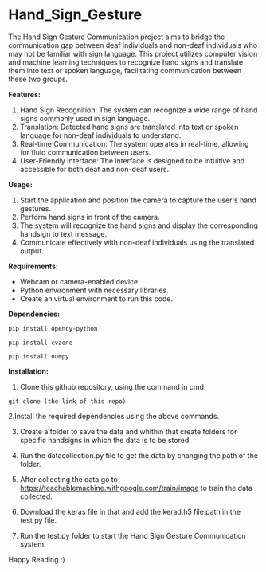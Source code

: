 # Hand_Sign_Gesture


The Hand Sign Gesture Communication project aims to bridge the communication gap between deaf individuals and non-deaf individuals who may not be familiar with sign language. This project utilizes computer vision and machine learning techniques to recognize hand signs and translate them into text or spoken language, facilitating communication between these two groups.

**Features:**
1. Hand Sign Recognition: The system can recognize a wide range of hand signs commonly used in sign language.
2. Translation: Detected hand signs are translated into text or spoken language for non-deaf individuals to understand.
3. Real-time Communication: The system operates in real-time, allowing for fluid communication between users.
4. User-Friendly Interface: The interface is designed to be intuitive and accessible for both deaf and non-deaf users.

**Usage:**
1. Start the application and position the camera to capture the user's hand gestures.
2. Perform hand signs in front of the camera.
3. The system will recognize the hand signs and display the corresponding handsign to text message.
4. Communicate effectively with non-deaf individuals using the translated output.

**Requirements:**
- Webcam or camera-enabled device
- Python environment with necessary libraries.
- Create an virtual environment to run this code.

**Dependencies:**
```
pip install opency-python
```
```
pip install cvzone
```
```
pip install numpy
```

**Installation:**
1. Clone this github repository, using the command in cmd.
```
git clone (the link of this repo)
```

2.Install the required dependencies using the above commands.

3. Create a folder to save the data and whithin that create folders for specific handsigns in which the data is to be stored.
   
4. Run the datacollection.py file to get the data by changing the path of the folder.
   
5. After collecting the data go to https://teachablemachine.withgoogle.com/train/image to train the data collected.
   
6. Download the keras file in that and add the kerad.h5 file path in the test.py file.
    
7. Run the test.py folder to start the Hand Sign Gesture Communication system.

Happy Reading :)
